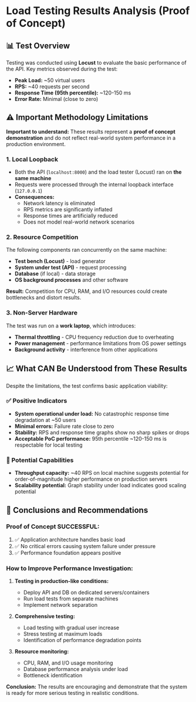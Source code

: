 # Load Testing Results Analysis (Proof of Concept)

## 📊 Test Overview

Testing was conducted using **Locust** to evaluate the basic performance of the API. Key metrics observed during the test:

- **Peak Load:** ~50 virtual users
- **RPS:** ~40 requests per second
- **Response Time (95th percentile):** ~120-150 ms
- **Error Rate:** Minimal (close to zero)

## ⚠️ Important Methodology Limitations

**Important to understand:** These results represent a **proof of concept demonstration** and do not reflect real-world system performance in a production environment.

### 1. Local Loopback
- Both the API (`localhost:8000`) and the load tester (Locust) ran on **the same machine**
- Requests were processed through the internal loopback interface (`127.0.0.1`)
- **Consequences:**
  - Network latency is eliminated
  - RPS metrics are significantly inflated
  - Response times are artificially reduced
  - Does not model real-world network scenarios

### 2. Resource Competition
The following components ran concurrently on the same machine:
- **Test bench (Locust)** - load generator
- **System under test (API)** - request processing
- **Database** (if local) - data storage
- **OS background processes** and other software

**Result:** Competition for CPU, RAM, and I/O resources could create bottlenecks and distort results.

### 3. Non-Server Hardware
The test was run on a **work laptop**, which introduces:
- **Thermal throttling** - CPU frequency reduction due to overheating
- **Power management** - performance limitations from OS power settings
- **Background activity** - interference from other applications

## 📈 What CAN Be Understood from These Results

Despite the limitations, the test confirms basic application viability:

### ✅ Positive Indicators
- **System operational under load:** No catastrophic response time degradation at ~50 users
- **Minimal errors:** Failure rate close to zero
- **Stability:** RPS and response time graphs show no sharp spikes or drops
- **Acceptable PoC performance:** 95th percentile ~120-150 ms is respectable for local testing

### 🔮 Potential Capabilities
- **Throughput capacity:** ~40 RPS on local machine suggests potential for order-of-magnitude higher performance on production servers
- **Scalability potential:** Graph stability under load indicates good scaling potential

## 🎯 Conclusions and Recommendations

### Proof of Concept SUCCESSFUL:
1. ✅ Application architecture handles basic load
2. ✅ No critical errors causing system failure under pressure
3. ✅ Performance foundation appears positive

### How to Improve Performance Investigation:
1. **Testing in production-like conditions:**
   - Deploy API and DB on dedicated servers/containers
   - Run load tests from separate machines
   - Implement network separation

2. **Comprehensive testing:**
   - Load testing with gradual user increase
   - Stress testing at maximum loads
   - Identification of performance degradation points

3. **Resource monitoring:**
   - CPU, RAM, and I/O usage monitoring
   - Database performance analysis under load
   - Bottleneck identification

**Conclusion:** The results are encouraging and demonstrate that the system is ready for more serious testing in realistic conditions.